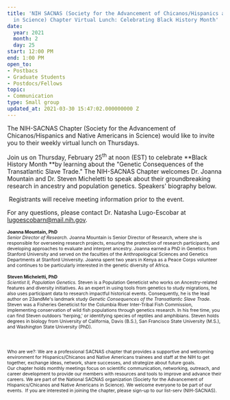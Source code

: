 ```yaml
---
title: 'NIH SACNAS (Society for the Advancement of Chicanos/Hispanics and Native Americans
  in Science) Chapter Virtual Lunch: Celebrating Black History Month'
date:
  year: 2021
  month: 2
  day: 25
start: 12:00 PM
end: 1:00 PM
open_to:
- Postbacs
- Graduate Students
- Postdocs/Fellows
topic:
- Communication
type: Small group
updated_at: 2021-03-30 15:47:02.000000000 Z
---
```

The NIH-SACNAS Chapter (Society for the Advancement of
Chicanos/Hispanics and Native Americans in Science) would like to invite
you to their weekly virtual lunch on Thursdays. 

Join us on Thursday, February 25<sup>th</sup> at noon (EST) to celebrate
**Black History Month **by learning about the "Genetic Consequences of
the Transatlantic Slave Trade." The NIH-SACNAS Chapter welcomes Dr.
Joanna Mountain and Dr. Steven Micheletti to speak about their
groundbreaking research in ancestry and population genetics. Speakers\'
biography below. 

 Registrants will receive meeting information prior to the event.

For any questions, please contact Dr. Natasha Lugo-Escobar at
lugoescobarn@mail.nih.gov.  

<span style="font-size: 8pt;">**Joanna Mountain, PhD**</span>  
<span style="font-size: 8pt;"> <em>Senior Director of Research.
</em>Joanna Mountain is Senior Director of Research, where she is
responsible for overseeing research projects, ensuring the protection of
research participants, and developing approaches to evaluate and
interpret ancestry. Joanna earned a PhD in Genetics from Stanford
University and served on the faculties of the Anthropological Sciences
and Genetics Departments at Stanford University. Joanna spent two years
in Kenya as a Peace Corps volunteer and continues to be particularly
interested in the genetic diversity of Africa.</span>

<span style="font-size: 8pt;">**Steven Micheletti, PhD**</span>  
<span style="font-size: 8pt;"> <em>Scientist II, Population Genetics.
</em>Steven is a Population Geneticist who works on Ancestry-related
features and diversity initiatives. As an expert in using tools from
genetics to study migrations, he also uses participant data to research
impactful historical events. Consequently, he is the lead author on
23andMe's landmark study *Genetic Consequences of the Transatlantic
Slave Trade*. Steven was a Fisheries Geneticist for the Columbia River
Inter-Tribal Fish Commission, implementing conservation of wild fish
populations through genetics research. In his free time, you can find
Steven outdoors 'herping,' or identifying species of reptiles and
amphibians. Steven holds degrees in biology from University of
California, Davis (B.S.), San Francisco State University (M.S.), and
Washington State University (PhD).</span>

 

<span style="font-size: 8pt;">Who are we?: We are a professional SACNAS
chapter that provides a supportive and welcoming environment for
Hispanics/Chicanos and Native Americans trainees and staff at the NIH to
get together, exchange ideas, network, share successes, and strategize
about future goals. Our chapter holds monthly meetings focus on
scientific communication, networking, outreach, and career development
to provide our members with resources and tools to improve and
advance their careers. We are part of the National SACNAS organization
(Society for the Advancement of Hispanics/Chicanos and Native Americans
in Science). We welcome everyone to be part of our events.  If you are
interested in joining the chapter, please sign-up to our list-serv
(NIH-SACNAS). </span>

 

 

 
